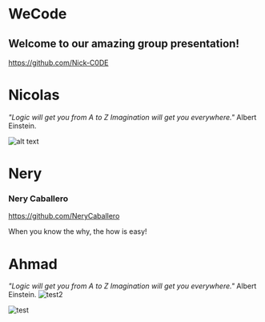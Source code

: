 # WeCode
## Welcome to our amazing group presentation!

https://github.com/Nick-C0DE
# Nicolas 

*"Logic will get you from A to Z
Imagination will get you everywhere."*
Albert Einstein.

![alt text](https://github.com/Nick-C0DE/markdown-challenge/blob/master/photojunior_mini.jpeg)


# Nery


### Nery Caballero
https://github.com/NeryCaballero

When you know the why, the how is easy!




# Ahmad 

*"Logic will get you from A to Z
Imagination will get you everywhere."*
Albert Einstein.
![test2](https://user-images.githubusercontent.com/63842238/93444596-fc6b5500-f8d0-11ea-9259-9f9a9eeef3b3.jpg)

![test](https://user-images.githubusercontent.com/63842238/93442584-5881a980-f8d0-11ea-94be-71f443e0b055.jpeg)

